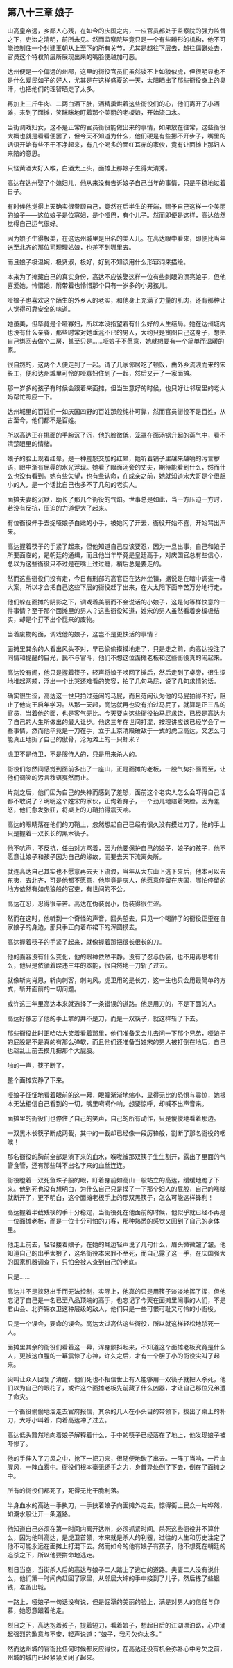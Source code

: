 ## 第八十三章 **娘子**

山高皇帝远，乡鄙人心残，在如今的庆国之内，一应官员都处于监察院的强力监督之下，吏治之清明，前所未见。然而监察院毕竟只是一个有些畸形的机构，他不可能控制住一个封建王朝从上至下的所有关节，尤其是越往下层去，越往偏僻处去，官员这个特权阶层所展现出来的嘴脸便越加可恶。

达州便是一个偏远的州郡，这里的衙役官员们虽然谈不上如狼似虎，但很明显也不是什么爱民如子的好人，尤其是在这样盛夏的一天，太阳晒出了那些衙役身上的臭汗，也把他们的理智晒走了太多。

再加上三斤牛肉、二两白酒下肚，酒精熏烘着这些衙役们的心，他们离开了小酒滩，来到了面摊，笑眯眯地盯着那个美丽的老板娘，开始流口水。

当街调戏妇女，这不是正常的官员衙役能做出来的事情，如果放在往常，这些衙役大概也就是看看便罢了，但今天不知道为什么，他们硬是有些挪不开步子，嘴里的话语开始有些不干不净起来，有几个喝多的面红耳赤的家伙，竟有让面摊上那妇人来陪的意思。

只怪黄酒太好入喉，白酒太上头，面摊上那娘子生得太清秀。

高达在达州娶了个媳妇儿，他从来没有告诉娘子自己当年的事情，只是平稳地过着日子。

有时候他觉得上天确实很眷顾自己，竟然在后半生的开端，赐予自己这样一个美丽的娘子——这位娘子是位寡妇，是个哑巴，有个儿子。然而即便是这样，高达依然觉得自己运气很好。

因为娘子生得极美，在这达州城里是出名的美人儿。在高达眼中看来，即便比当年送至北齐的那位司理理姑娘，也差不到哪里去。

而且娘子极温婉，极贤淑，极好，好到不知该用什么形容词来描绘。

本来为了掩藏自己的真实身份，高达不应该娶这样一位有些刺眼的漂亮娘子，但他喜爱她，怜惜她，附带着也怜惜那个只有一岁多的小男孩儿。

哑娘子也喜欢这个陌生的外乡人的老实，和他身上充满了力量的肌肉，还有那种让人觉得可靠安全的味道。

她虽美，但毕竟是个哑寡妇，所以本没指望着有什么好的人生结局。她在达州城内也没有什么亲眷，那些时常对她垂涎不已的男人，大约只是贪图自己这身子，想把自己绑回去做个二房，甚至只是……哑娘子不愿意，她就想要有一个简单而温暖的家。

很自然的，这两个人便走到了一起。请了几家邻居吃了顿饭，由外乡流浪而来的宋长工，便和达州城里可怜的哑寡妇住到了一起，然后又开了一家面摊。

那一岁多的孩子有时候会跟着来面摊，但当生意好的时候，也只好让邻居里的老大妈帮忙照应一下。

达州城里的百姓们一如庆国四野的百姓那般纯朴可靠，然而官员衙役不是百姓，从古至今，他们都不是百姓。

所以高达正在挑面的手腕沉了沉，他的脸微低，笼罩在面汤锅升起的蒸气中，看不清楚眼里的情绪。

娘子的脸上现着红晕，是一种羞怒交加的红晕，她听着铺子里越来越响的污言秽语，眼中渐有屈辱的水光浮现。她看了眼面汤旁的丈夫，期待能看到什么，然而什么也没有看到。她有些失望，也有些认命，在成亲之前，她就知道宋大哥是个很胆小的人，是一个话比自己也多不了几句的老实人。

面摊夫妻的沉默，助长了那几个衙役的气焰。世事总是如此，当一方压迫一方时，若没有反抗，压迫的力道便大了起来。

有位衙役伸手去捉哑娘子白嫩的小手，被她闪了开去，衙役开始不喜，开始骂出声来。

高达握着筷子的手紧了起来，但他知道自己应该要忍，因为一旦出事，自己和娘子所要面临的，是朝廷的通缉，而且他当年毕竟是皇廷高手，对庆国官总有些信心，总以为这些衙役只不过是在嘴上过过瘾，稍后总是要走的。

然而这些衙役们没有走，今日有刑部的高官正在达州坐镇，据说是在暗中调查一椿大案，所以才会把自己这些下层的衙役赶了出来，在大太阳下面辛苦万分地行走。

他们躲在面摊的阴影之下，调戏着美丽而不会说话的小娘子，这是何等样快意的一件事情？至于那个面摊里的男人？这些衙役知道，姓宋的男人虽然看着身板极结实，却是个打不出个屁来的废物。

当着废物的面，调戏他的娘子，这岂不是更快活的事情？

面摊里其余的人看出风头不对，早已偷偷摸摸地走了，只是走之前，向高达投注了同情和提醒的目光，民不与官斗，他们不想这位面摊老板和这些衙役真的闹起来。

高达没有闹，他只是握着筷子，轻声将娘子唤回了摊后，然后走到了桌旁，很生涩地堆起两颊，浮出一个比哭还难看的笑容，拍了几句马屁，说了几句求情的话。

确实很生涩，高达这一世只拍过范闲的马屁，而且范闲认为他的马屁拍得不好，阻止了他向王启年学习。从那一天起，高达就再也没有拍过马屁了，就算是正三品的官员，当着他的面，也是客气无比。今天要向这些衙役拍马屁求饶，已经是高达为了自己的人生所做出的最大让步。他这三年在世间打混，按理讲应该已经学会了一些事情，然而他毕竟是一刀在手，立于上京清殿破敌于一式的虎卫高达，又怎么可能真正地折了自己的傲骨，沦为滩上的一只虾米？

虎卫不是侍卫，不是服侍人的，只是用来杀人的。

衙役们忽然间感觉到面前多出了一座山，正是面摊的老板，一股气势扑面而至，让他们调笑的污言秽语戛然而止。

片刻之后，他们因为自己的失神而感到了羞怒，面前这个老实人怎么会吓得自己话都不敢说了？明明这个姓宋的家伙，正佝着身子，一个劲儿地赔着笑脸。因为羞怒，他们愈发张狂，将桌上的刀鞘拍得震天响。

高达的眼睛落在他们的刀鞘上，忽然想起自己已经有很久没有摸过刀了，他的手上只是握着一双长长的黑木筷子。

他不吭声，不反抗，任由对方骂着，因为他要保护自己的娘子，娘子的孩子，他不愿意让娘子和孩子因为自己的缘故，而要去天下流离失所。

就连高达自己其实也不愿意再去天下流浪，当年从大东山上逃下来后，他本可以去东夷，去北齐，可是他都不愿意，他毕竟是庆人，他愿意停留在庆国，哪怕停留的地方依然有如虎狼般的官吏，有世间的不公。

高达在忍，忍得很辛苦。高达在伪装弱小，伪装得很生涩。

然而在这时，他听到一个奇怪的声音，回头望去，只见一个喝醉了的衙役正歪在自家娘子的身边，那只手正向着布裙下的浑圆摸去。

高达握着筷子的手紧了起来，就像握着那把很长很长的刀。

他的面容没有什么变化，他的眼神依然平静。没有了忍与伪装，也不用再思考什么，他只是依循着暌违三年的本能，很自然地一刀斩了过去。

就像斩向肖恩，斩向刺客，刺向风。虎卫用的是长刀，这一生也只会用最简单的方式，斩开面前的一切问题。

或许这三年里高达本来就选择了一条错误的道路。他是用刀的，不是下面的人。

高达好像忘了他的手上拿的并不是刀，而是一双筷子，就这样斩了下去。

那些衙役此时正哈哈大笑着看着那里，他们准备呆会儿去问一下那个兄弟，哑娘子的屁股是不是真的有那么弹软，而且他们还准备当姓宋的男人被打倒在地后，自己也趁乱上前去摸几把那个大屁股。

啪的一声，筷子断了。

整个面摊安静了下来。

哑娘子怔怔地看着眼前的这一幕，眼瞳渐渐地缩小，显得无比的恐惧与震惊，她根本无法相信自己看到的一切，嘴里嗬嗬作响，想要惊呼，却喊不出声音来。

面摊里的衙役们也停住了自己的笑声，自己的所有动作，只是傻傻地看着那边。

一双黑木长筷子断成两截，其中的一截却已经像一段厉锋般，割断了那名衙役的咽喉！

那名衙役的胸前全部是淌下来的血水，喉咙被那双筷子生生割开，露出了里面的气管食管，还有那些叫不出名字来的血丝连连。

衙役瞪着一双死鱼珠子般的眼，盯着身前如高山一般站立的高达，缓缓地跪了下来。他到死也没有想明白，为什么自己只是摸了一下那个妇人的屁股，自己的喉咙就断开了，更不明白，这个面摊老板手上的那双黑筷子，怎么可能这样锋利！

高达握着半截残筷的手十分稳定，当衙役死在他面前的时候，他似乎就已经不再是一位面摊老板，而是一位十分可怕的刀客，那种熟悉的感觉又回到了自己的身体里。

他走上前去，轻轻搂着娘子，在她的耳边轻声说了几句什么，眉头微微皱了皱。他知道自己的出手太狠了，这名衙役本来罪不至死，而自己露了这一手，在庆国强大的国家机器调查下，只怕会被人查到自己的老底。

只是……

高达并不是挟怒出手而无法控制，实际上，他真的只是用筷子淡淡地挥了挥，但他忘记了自己是一名已至八品顶端的高手，也忘记了今天在面摊里闹事的人们，不是君山会、北齐锦衣卫这种层级的敌人，他们只是一些可恨可耻又可怜的小衙役。

只是一个误会，要命的误会。高达太过高估这些衙役，所以就这样轻松地杀死一人。

面摊里其余的衙役们看着这一幕，浑身颤抖起来，不知道这个面摊老板究竟是什么人，更被这血腥的一幕震惊了心神，许久之后，才有一个胆子小的衙役尖叫了起来。

尖叫让众人回复了清醒，他们死也不相信世上有人能够用一双筷子就把人杀死，他们以为自己的眼花了，或许这个面摊老板先前藏了什么凶器，才让自己那位兄弟遭了命灾。

一个衙役偷偷地溜走去官府报信，其余的几人在小头目的带领下，拔出了桌上的朴刀，大呼小叫着，向着高达冲了过去。

高达低头黯然地向着娘子解释着什么，手中的筷子已经落在了地上，他发现娘子被吓惨了。

他的手伸入了刀风之中，抢下一把刀来，很随便地砍了出去。一阵丁当响，一片血腥风，一阵血雾中。衙役们根本毫无还手之力，身首异处倒了下去，倒在了面摊之中。

所有的衙役们都死了，死得无比干脆利落。

半身血水的高达一手执刀，一手扶着娘子向面摊外走去，惊得街上民众一片哗然，如潮水般让开一条道路。

他知道自己必须在第一时间内离开达州，必须抓紧时间。杀死这些衙役并不算什么，因为他叫高达，是虎卫首领，本来就是杀人的利器，过往的人生和历史注定了他不可能永远在面摊上打混下去。然而如今的他有娘子有孩子，他不想死在朝廷的追杀之下，所以他要拼命地逃走。

烈日当空，当街杀人后的高达与娘子二人踏上了逃亡的道路。夫妻二人没有说什么，他们第一时间内赶回了家里，从邻居大婶的手中接到了儿子，然后拣了些银钱，准备出城。

一路上，哑娘子一句话没有说，但是倔犟的美丽的脸上，满是对男人的信任与仰慕，她愿意跟着他走。

烈日之下，高达抱着孩子，提着短刀，看着娘子，想起日后的江湖漂泊路，心中涌起强烈的歉意与不安，轻声说道：“娘子，我亏欠你太多。”

然而达州城的官衙比任何时候都反应得快，在高达还没有机会弥补心中亏欠之前，州城的城门已经紧紧关闭了起来。

